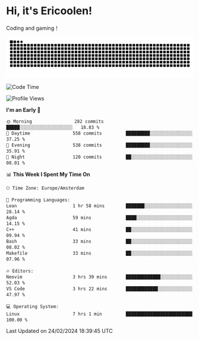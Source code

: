 # Hi, it's Ericoolen!
Coding and gaming！

<picture>
  <source media="(prefers-color-scheme: dark)" srcset="https://raw.githubusercontent.com/Eric-Song-Nop/Eric-Song-Nop/output/github-contribution-grid-snake-dark.svg">
  <source media="(prefers-color-scheme: light)" srcset="https://raw.githubusercontent.com/Eric-Song-Nop/Eric-Song-Nop/output/github-contribution-grid-snake.svg">
  <img alt="github contribution grid snake animation" src="https://raw.githubusercontent.com/Eric-Song-Nop/Eric-Song-Nop/output/github-contribution-grid-snake.svg">
</picture>

<!--START_SECTION:waka-->
![Code Time](http://img.shields.io/badge/Code%20Time-1%2C184%20hrs%2043%20mins-blue)

![Profile Views](http://img.shields.io/badge/Profile%20Views-11-blue)

**I'm an Early 🐤** 

```text
🌞 Morning                282 commits         █████░░░░░░░░░░░░░░░░░░░░   18.83 % 
🌆 Daytime                558 commits         █████████░░░░░░░░░░░░░░░░   37.25 % 
🌃 Evening                538 commits         █████████░░░░░░░░░░░░░░░░   35.91 % 
🌙 Night                  120 commits         ██░░░░░░░░░░░░░░░░░░░░░░░   08.01 % 
```


📊 **This Week I Spent My Time On** 

```text
🕑︎ Time Zone: Europe/Amsterdam

💬 Programming Languages: 
Lean                     1 hr 58 mins        ███████░░░░░░░░░░░░░░░░░░   28.14 % 
Agda                     59 mins             ████░░░░░░░░░░░░░░░░░░░░░   14.15 % 
C++                      41 mins             ██░░░░░░░░░░░░░░░░░░░░░░░   09.94 % 
Bash                     33 mins             ██░░░░░░░░░░░░░░░░░░░░░░░   08.02 % 
Makefile                 33 mins             ██░░░░░░░░░░░░░░░░░░░░░░░   07.96 % 

🔥 Editors: 
Neovim                   3 hrs 39 mins       █████████████░░░░░░░░░░░░   52.03 % 
VS Code                  3 hrs 22 mins       ████████████░░░░░░░░░░░░░   47.97 % 

💻 Operating System: 
Linux                    7 hrs 1 min         █████████████████████████   100.00 % 
```


 Last Updated on 24/02/2024 18:39:45 UTC
<!--END_SECTION:waka-->
